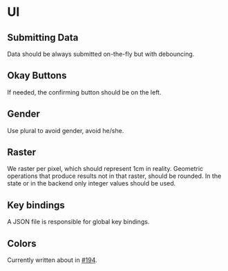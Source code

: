 # UI

## Submitting Data

Data should be always submitted on-the-fly but with debouncing.

## Okay Buttons

If needed, the confirming button should be on the left.

## Gender

Use plural to avoid gender, avoid he/she.

## Raster

We raster per pixel, which should represent 1cm in reality.
Geometric operations that produce results not in that raster, should be rounded.
In the state or in the backend only integer values should be used.

## Key bindings

A JSON file is responsible for global key bindings.

## Colors

Currently written about in [#194](https://github.com/ElektraInitiative/PermaplanT/issues/194).
